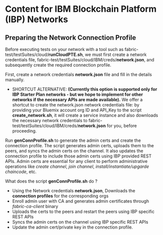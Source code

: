 
# Content for IBM Blockchain Platform (IBP) Networks

## Preparing the Network Connection Profile
Before executing tests on your network with a tool
such as fabric-test/testSuites/cloud/**runCloudPTE.sh**,
we must first create a network credentials file,
fabric-test/testSuites/cloud/IBM/creds/**network.json**,
and subsequently create the required connection profile.

First, create a network credentials **network.json** file and fill in the details manually.

* SHORTCUT ALTERNATIVE:
  __(Currently this option is supported only for IBP Starter Plan networks - but
  we hope to implement for other networks if the necessary APIs are made available).__
  We offer a shortcut to create the network.json network credentials file:
  by providing your Bluemix account org ID and API_Key to the script
  **create_network.sh**, it will create a service instance and also downloads
  the necessary network credentials to fabric-test/testSuites/cloud/IBM/creds/**network.json**
  for you, before proceeding.

Run **genConnProfile.sh** to generate the admin certs and create the connection profile.
The script generates admin certs, uploads them to the peers, and syncs the admin certs on the channel.
It also updates the connection profile to include those admin certs using IBP provided REST APIs.
Admin certs are essential for any client to perform administrative operations
like *create channel*, *join channel*, *install/instantiate/upgarde chaincode*, etc.

What does the script **genConnProfile.sh** do ?

* Using the Network credentials **network.json**, Downloads the **connection profiles** for the corresponding orgs
* Enroll admin user with CA and generates admin certificates through *fabric-ca-client* binary
* Uploads the certs to the peers and restart the peers using IBP specific REST APIs
* Syncs the admin certs on the channel using IBP specific REST APIs
* Update the admin cert/private key in the connection profile.
